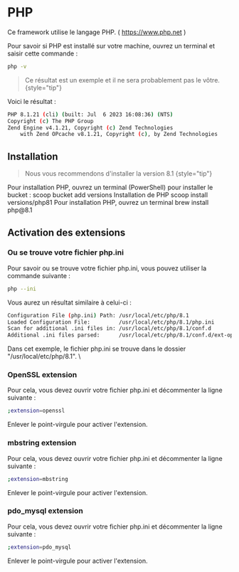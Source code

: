 # PHP

Ce framework utilise le langage PHP.
( <a href="https://www.php.net/">https://www.php.net</a> )

Pour savoir si PHP est installé sur votre machine, ouvrez un terminal et saisir cette commande : 

````Bash
php -v
````

> Ce résultat est un exemple et il ne sera probablement pas le vôtre.
{style="tip"}

Voici le résultat :

````Bash
PHP 8.1.21 (cli) (built: Jul  6 2023 16:08:36) (NTS)
Copyright (c) The PHP Group
Zend Engine v4.1.21, Copyright (c) Zend Technologies
    with Zend OPcache v8.1.21, Copyright (c), by Zend Technologies
````

## Installation

> Nous vous recommendons d'installer la version 8.1
> {style="tip"}

<tabs>
    <tab title="WINDOWS">
        Pour installation PHP, ouvrez un terminal (PowerShell) pour installer le bucket :
        <code-block lang="Bash">
        scoop bucket add versions
        </code-block>
        Installation de PHP
        <code-block lang="Bash">
        scoop install versions/php81
        </code-block>
    </tab>
    <tab title="MAC OS">
        Pour installation PHP, ouvrez un terminal
        <code-block lang="Bash">
        brew install php@8.1
        </code-block>
    </tab>
</tabs>

## Activation des extensions

### Ou se trouve votre fichier php.ini
Pour savoir ou se trouve votre fichier php.ini, vous pouvez utiliser la commande suivante :

````Bash
php --ini
````
Vous aurez un résultat similaire à celui-ci :

````Bash
Configuration File (php.ini) Path: /usr/local/etc/php/8.1
Loaded Configuration File:         /usr/local/etc/php/8.1/php.ini
Scan for additional .ini files in: /usr/local/etc/php/8.1/conf.d
Additional .ini files parsed:      /usr/local/etc/php/8.1/conf.d/ext-opcache.ini
````
Dans cet exemple, le fichier php.ini se trouve dans le dossier "/usr/local/etc/php/8.1". \

### OpenSSL extension
Pour cela, vous devez ouvrir votre fichier php.ini et décommenter la ligne suivante :

````Bash
;extension=openssl
````
Enlever le point-virgule pour activer l'extension.

### mbstring extension
Pour cela, vous devez ouvrir votre fichier php.ini et décommenter la ligne suivante :

````Bash
;extension=mbstring
````
Enlever le point-virgule pour activer l'extension.

### pdo_mysql extension
Pour cela, vous devez ouvrir votre fichier php.ini et décommenter la ligne suivante :

````Bash
;extension=pdo_mysql
````
Enlever le point-virgule pour activer l'extension.
